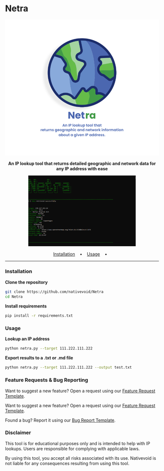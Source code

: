 # Netra

<p align="center">
  <img src="/docs/images/netra-logo.png">
</p>

<p align="center">
 <b>An IP lookup tool that returns detailed geographic and network data for any IP address with ease</b>
</p>

<p align="center">

<img width="70%" height="70%" src="/docs/images/demo.png"/>
</a>
</p>

<p align="center">
  <a href="#installation">Installation</a>
  &nbsp;&nbsp;&nbsp;•&nbsp;&nbsp;&nbsp;
  <a href="#usage">Usage</a>
  &nbsp;&nbsp;&nbsp;•&nbsp;&nbsp;&nbsp;
</p>

---

### Installation

**Clone the repository**

```bash
git clone https://github.com/nativevoid/Netra
cd Netra
```

**Install requirements**

```bash
pip install -r requirements.txt
```

### Usage

**Lookup an IP address**

```bash
python netra.py --target 111.222.111.222
```

**Export results to a .txt or .md file**

```bash
python netra.py --target 111.222.111.222 --output test.txt
```


### Feature Requests & Bug Reporting

Want to suggest a new feature? Open a request using our [Feature Request Template](../.github/ISSUE_TEMPLATE/feature-request.yml).

Want to suggest a new feature? Open a request using our [Feature Request Template](../.github/ISSUE_TEMPLATE/feature-request.yml).


Found a bug? Report it using our [Bug Report Template](.github/ISSUE_TEMPLATE/bug-report.yml).



### Disclaimer

This tool is for educational purposes only and is intended to help with IP lookups. Users are responsible for complying with applicable laws.

By using this tool, you accept all risks associated with its use. Nativevoid is not liable for any consequences resulting from using this tool.


